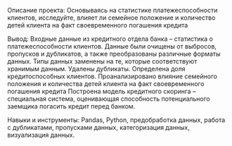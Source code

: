 Описание проекта:
Основываясь на статистике платежеспособности клиентов, исследуйте, влияет ли семейное положение и количество детей клиента на факт своевременного погашения кредита

Вывод:
Входные данные из кредитного отдела банка – статистика о платежеспособности клиентов. Данные были очищены от выбросов, пропусков и дубликатов, а также преобразованы различные форматы данных. Типы данных заменены на те, которые соответствуют хранимым данным. Удалены дубликаты. Определена доля кредитоспособных клиентов. Проанализировано влияние семейного положения и количества детей клиента на факт своевременного погашения кредита Построена модель кредитного скоринга – специальная система, оценивающая способность потенциального заемщика погасить кредит перед банком.

Навыки и инструменты: Pandas, Python, предобработка данных, работа с дубликатами, пропусками данных, категоризация данных, визуализация данных.

